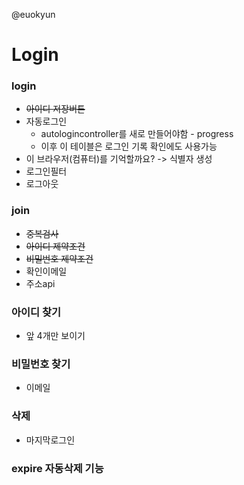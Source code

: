 @euokyun
# Login 

### login
- ~~아이디 저장버튼~~
- 자동로그인 
    - autologincontroller를 새로 만들어야함 - progress
    <!-- - 로그인 성공시 lastused를 사용, 연장함 -->
    - 이후 이 테이블은 로그인 기록 확인에도 사용가능
- 이 브라우저(컴퓨터)를 기억할까요? -> 식별자 생성
- 로그인필터
- 로그아웃

### join
- ~~중복검사~~
- ~~아이디 제약조건~~
- ~~비밀번호 제약조건~~
- 확인이메일
- 주소api

### 아이디 찾기
- 앞 4개만 보이기

### 비밀번호 찾기
- 이메일

### 삭제
- 마지막로그인


### expire 자동삭제 기능